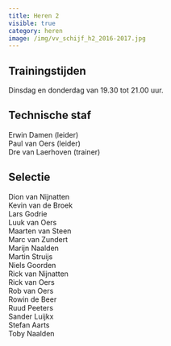 ```yaml
---
title: Heren 2
visible: true
category: heren
image: /img/vv_schijf_h2_2016-2017.jpg
---
```


## Trainingstijden

Dinsdag en donderdag van 19.30 tot 21.00 uur.

## Technische staf

Erwin Damen (leider)\
Paul van Oers (leider)\
Dre van Laerhoven (trainer)

## Selectie

Dion van Nijnatten\
Kevin van de Broek\
Lars Godrie\
Luuk van Oers\
Maarten van Steen\
Marc van Zundert\
Marijn Naalden\
Martin Struijs\
Niels Goorden\
Rick van Nijnatten\
Rick van Oers\
Rob van Oers\
Rowin de Beer\
Ruud Peeters\
Sander Luijkx\
Stefan Aarts\
Toby Naalden
